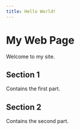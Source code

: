 ```yaml
---
title: Hello World!
---
```


My Web Page
===========

Welcome to my site.

Section 1
---------

Contains the first part.


Section 2
---------

Contains the second part.

